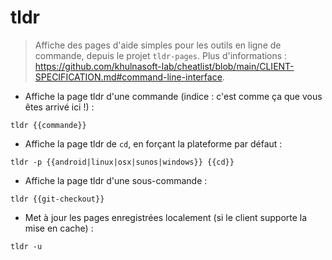# tldr

> Affiche des pages d'aide simples pour les outils en ligne de commande, depuis le projet `tldr-pages`.
> Plus d'informations : <https://github.com/khulnasoft-lab/cheatlist/blob/main/CLIENT-SPECIFICATION.md#command-line-interface>.

- Affiche la page tldr d'une commande (indice : c'est comme ça que vous êtes arrivé ici !) :

`tldr {{commande}}`

- Affiche la page tldr de `cd`, en forçant la plateforme par défaut :

`tldr -p {{android|linux|osx|sunos|windows}} {{cd}}`

- Affiche la page tldr d'une sous-commande :

`tldr {{git-checkout}}`

- Met à jour les pages enregistrées localement (si le client supporte la mise en cache) :

`tldr -u`
